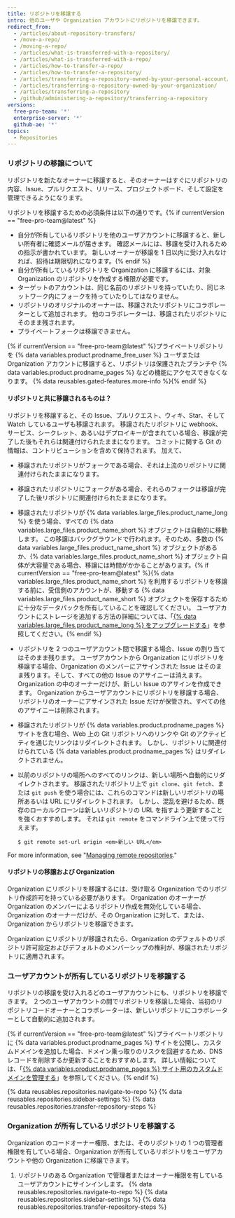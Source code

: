 ```yaml
---
title: リポジトリを移譲する
intro: 他のユーザや Organization アカウントにリポジトリを移譲できます。
redirect_from:
  - /articles/about-repository-transfers/
  - /move-a-repo/
  - /moving-a-repo/
  - /articles/what-is-transferred-with-a-repository/
  - /articles/what-is-transferred-with-a-repo/
  - /articles/how-to-transfer-a-repo/
  - /articles/how-to-transfer-a-repository/
  - /articles/transferring-a-repository-owned-by-your-personal-account/
  - /articles/transferring-a-repository-owned-by-your-organization/
  - /articles/transferring-a-repository
  - /github/administering-a-repository/transferring-a-repository
versions:
  free-pro-team: '*'
  enterprise-server: '*'
  github-ae: '*'
topics:
  - Repositories
---
```

### リポジトリの移譲について

リポジトリを新たなオーナーに移譲すると、そのオーナーはすぐにリポジトリの内容、Issue、プルリクエスト、リリース、プロジェクトボード、そして設定を管理できるようになります。

リポジトリを移譲するための必須条件は以下の通りです。{% if currentVersion == "free-pro-team@latest" %}
- 自分が所有しているリポジトリを他のユーザアカウントに移譲すると、新しい所有者に確認メールが届きます。 確認メールには、移譲を受け入れるための指示が書かれています。 新しいオーナーが移譲を 1 日以内に受け入れなければ、招待は期限切れになります。{% endif %}
- 自分が所有しているリポジトリを Organization に移譲するには、対象 Organization のリポジトリを作成する権限が必要です。
- ターゲットのアカウントは、同じ名前のリポジトリを持っていたり、同じネットワーク内にフォークを持っていたりしてはなりません。
- リポジトリのオリジナルのオーナーは、移譲されたリポジトリにコラボレーターとして追加されます。 他のコラボレーターは、移譲されたリポジトリにそのまま残されます。
- プライベートフォークは移譲できません。

{% if currentVersion == "free-pro-team@latest" %}プライベートリポジトリを {% data variables.product.prodname_free_user %} ユーザまたは Organization アカウントに移譲すると、リポジトリは保護されたブランチや {% data variables.product.prodname_pages %} などの機能にアクセスできなくなります。 {% data reusables.gated-features.more-info %}{% endif %}

#### リポジトリと共に移譲されるものは？

リポジトリを移譲すると、その Issue、プルリクエスト、ウィキ、Star、そして Watch しているユーザも移譲されます。 移譲されたリポジトリに webhook、サービス、シークレット、あるいはデプロイキーが含まれている場合、移譲が完了した後もそれらは関連付けられたままになります。 コミットに関する Git の情報は、コントリビューションを含めて保持されます。 加えて、

- 移譲されたリポジトリがフォークである場合、それは上流のリポジトリに関連付けられたままになります。
- 移譲されたリポジトリにフォークがある場合、それらのフォークは移譲が完了した後リポジトリに関連付けられたままになります。
- 移譲されたリポジトリが {% data variables.large_files.product_name_long %} を使う場合、すべての {% data variables.large_files.product_name_short %} オブジェクトは自動的に移動します。 この移譲はバックグラウンドで行われます。そのため、多数の {% data variables.large_files.product_name_short %} オブジェクトがあるか、{% data variables.large_files.product_name_short %} オブジェクト自体が大容量である場合、移譲には時間がかかることがあります。{% if currentVersion == "free-pro-team@latest" %}{% data variables.large_files.product_name_short %} を利用するリポジトリを移譲する前に、受信側のアカウントが、移動する {% data variables.large_files.product_name_short %} オブジェクトを保存するために十分なデータパックを所有していることを確認してください。 ユーザアカウントにストレージを追加する方法の詳細については、「[{% data variables.large_files.product_name_long %} をアップグレードする](/articles/upgrading-git-large-file-storage)」を参照してください。{% endif %}
- リポジトリを 2 つのユーザアカウント間で移譲する場合、Issue の割り当てはそのまま残ります。 ユーザアカウントから Organization にリポジトリを移譲する場合、Organization のメンバーにアサインされた Issue はそのまま残ります。そして、すべての他の Issue のアサイニーは消えます。 Organization の中のオーナーだけが、新しい Issue のアサインを作成できます。 Organization からユーザアカウントにリポジトリを移譲する場合、リポジトリのオーナーにアサインされた Issue だけが保管され、すべての他のアサイニーは削除されます。
- 移譲されたリポジトリが {% data variables.product.prodname_pages %} サイトを含む場合、Web 上の Git リポジトリへのリンクや Git のアクティビティを通じたリンクはリダイレクトされます。 しかし、リポジトリに関連付けられている {% data variables.product.prodname_pages %} はリダイレクトされません。
- 以前のリポジトリの場所へのすべてのリンクは、新しい場所へ自動的にリダイレクトされます。 移譲されたリポジトリ上で `git clone`、`git fetch`、または `git push` を使う場合には、これらのコマンドは新しいリポジトリの場所あるいは URL にリダイレクトされます。 しかし、混乱を避けるため、既存のローカルクローンは新しいリポジトリの URL を指すよう更新することを強くおすすめします。 それは `git remote` をコマンドライン上で使って行えます。

  ```shell
  $ git remote set-url origin <em>新しい URL</em>
  ```

For more information, see "[Managing remote repositories](/github/getting-started-with-github/managing-remote-repositories)."

#### リポジトリの移譲および Organization

Organization にリポジトリを移譲するには、受け取る Organization でのリポジトリ作成許可を持っている必要があります。 Organization のオーナーが Organization のメンバーによるリポジトリ作成を無効化している場合、Organization のオーナーだけが、その Organization に対して、または、Organization からリポジトリを移譲できます。

Organization にリポジトリが移譲されたら、Organization のデフォルトのリポジトリ許可設定およびデフォルトのメンバーシップの権利が、移譲されたリポジトリに適用されます。

### ユーザアカウントが所有しているリポジトリを移譲する

リポジトリの移譲を受け入れるどのユーザアカウントにも、リポジトリを移譲できます。 ２つのユーザアカウントの間でリポジトリを移譲した場合、当初のリポジトリコードオーナーとコラボレーターは、新しいリポジトリにコラボレーターとして自動的に追加されます。

{% if currentVersion == "free-pro-team@latest" %}プライベートリポジトリに {% data variables.product.prodname_pages %} サイトを公開し、カスタムドメインを追加した場合、ドメイン乗っ取りのリスクを回避するため、DNS レコードを削除するか更新することをおすすめします。 詳しい情報については、「[{% data variables.product.prodname_pages %} サイト用のカスタムドメインを管理する](/articles/managing-a-custom-domain-for-your-github-pages-site)」を参照してください。{% endif %}

{% data reusables.repositories.navigate-to-repo %}
{% data reusables.repositories.sidebar-settings %}
{% data reusables.repositories.transfer-repository-steps %}

### Organization が所有しているリポジトリを移譲する

Organization のコードオーナー権限、または、そのリポジトリの 1 つの管理者権限を有している場合、Organization が所有しているリポジトリをユーザアカウントや他の Organization に移譲できます。

1. リポジトリのある Organization で管理者またはオーナー権限を有しているユーザアカウントにサインインします。
{% data reusables.repositories.navigate-to-repo %}
{% data reusables.repositories.sidebar-settings %}
{% data reusables.repositories.transfer-repository-steps %}
